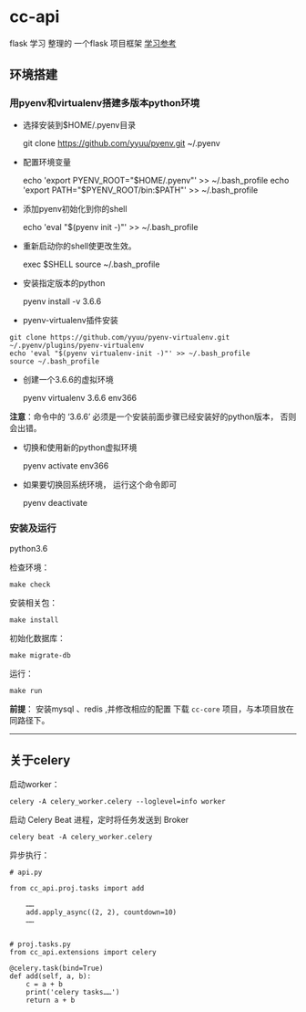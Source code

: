 # cc-api
flask 学习 整理的 一个flask 项目框架
[学习参考](https://github.com/flaskbb/flaskbb)

## 环境搭建

### 用pyenv和virtualenv搭建多版本python环境

- 选择安装到$HOME/.pyenv目录

    git clone https://github.com/yyuu/pyenv.git ~/.pyenv

- 配置环境变量

    echo 'export PYENV_ROOT="$HOME/.pyenv"' >> ~/.bash_profile
    echo 'export PATH="$PYENV_ROOT/bin:$PATH"' >> ~/.bash_profile

- 添加pyenv初始化到你的shell

    echo 'eval "$(pyenv init -)"' >> ~/.bash_profile

- 重新启动你的shell使更改生效。

    exec $SHELL
    source ~/.bash_profile

- 安装指定版本的python

	pyenv install -v 3.6.6

- pyenv-virtualenv插件安装

```
git clone https://github.com/yyuu/pyenv-virtualenv.git ~/.pyenv/plugins/pyenv-virtualenv
echo 'eval "$(pyenv virtualenv-init -)"' >> ~/.bash_profile
source ~/.bash_profile
```

- 创建一个3.6.6的虚拟环境

    pyenv virtualenv 3.6.6 env366

**注意**：命令中的 ‘3.6.6’ 必须是一个安装前面步骤已经安装好的python版本， 否则会出错。

- 切换和使用新的python虚拟环境

    pyenv activate env366

- 如果要切换回系统环境， 运行这个命令即可

	pyenv deactivate

### 安装及运行

python3.6

检查环境：

    make check 

安装相关包：

    make install

初始化数据库：

	make migrate-db

运行：

    make run

**前提**： 安装mysql 、redis ,并修改相应的配置
下载 `cc-core` 项目，与本项目放在同路径下。

---

## 关于celery

启动worker：

    celery -A celery_worker.celery --loglevel=info worker

启动 Celery Beat 进程，定时将任务发送到 Broker

    celery beat -A celery_worker.celery

异步执行：

```
# api.py

from cc_api.proj.tasks import add

    ……
    add.apply_async((2, 2), countdown=10)
    ……


# proj.tasks.py
from cc_api.extensions import celery

@celery.task(bind=True)
def add(self, a, b):
    c = a + b
    print('celery tasks……')
    return a + b

```
